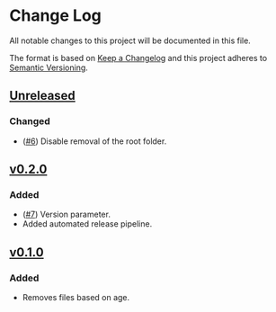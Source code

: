 # Change Log

All notable changes to this project will be documented in this file.

The format is based on [Keep a Changelog](http://keepachangelog.com/) and this project adheres to [Semantic Versioning](http://semver.org/).

<!-- ## [Unreleased]

### Added
*

### Changed
* ([#6](https://github.com/danstis/rmstale/issues/6)) Disable removal of the root folder.

### Fixed
*
-->

## [Unreleased]

### Changed
* ([#6](https://github.com/danstis/rmstale/issues/6)) Disable removal of the root folder.


## [v0.2.0]

### Added

* ([#7](https://github.com/danstis/rmstale/issues/7)) Version parameter.
* Added automated release pipeline.

## [v0.1.0]

### Added

* Removes files based on age.

[unreleased]: https://github.com/danstis/rmstale/compare/v0.2.0...HEAD
[v0.2.0]: https://github.com/danstis/rmstale/compare/v0.1.0...v0.2.0
[v0.1.0]: https://github.com/danstis/rmstale/compare/v0.0.1...v0.1.0